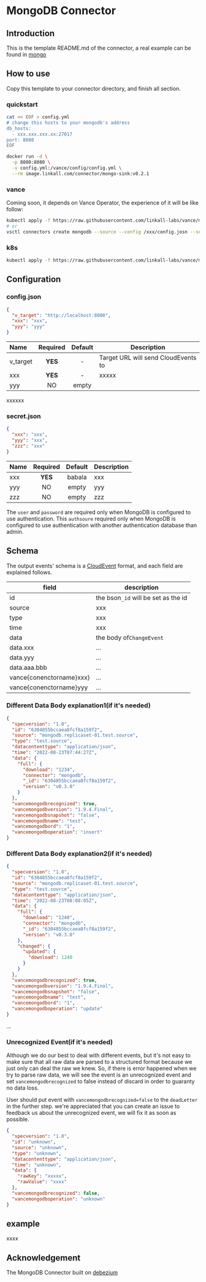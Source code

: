# MongoDB Connector

## Introduction

This is the template README.md of the connector, a real example can be found in [mongo](../mongodb/README.md)

## How to use

Copy this template to your connector directory, and finish all section.

### quickstart

```bash
cat << EOF > config.yml
# change this hosts to your mongodb's address
db_hosts:
  - xxx.xxx.xxx.xx:27017
port: 8080
EOF

docker run -d \
  -p 8080:8080 \
  -v config.yml:/vance/config/config.yml \
  --rm image.linkall.com/connector/mongo-sink:v0.2.1
```

### vance

Coming soon, it depends on Vance Operator, the experience of it will be like follow:

```bash
kubectl apply -f https://raw.githubusercontent.com/linkall-labs/vance/main/connectors/xxx/xxx.yml
# or
vsctl connectors create mongodb --source --config /xxx/config.josn --secret /xxx/secret.json
```

### k8s

```bash
kubectl apply -f https://raw.githubusercontent.com/linkall-labs/vance/main/connectors/xxx/xxx-bare.yml
```

## Configuration

### config.json

```json
{
  "v_target": "http://localhost:8080",
  "xxx": "xxx",
  "yyy": "yyy"
}
```

| Name     | Required | Default | Description                         |
| :--------- | :--------: | :-------: | ------------------------------------- |
| v_target | **YES** |    -    | Target URL will send CloudEvents to |
| xxx      | **YES** |    -    | xxxxx                               |
| yyy      |    NO    |  empty  |                                     |

xxxxxx

### secret.json

```json
{
  "xxx": "xxx",
  "yyy": "xxx",
  "zzz": "xxx"
}
```


| Name | Required | Default | Description |
| :----- | :--------: | :-------: | ------------- |
| xxx  | **YES** | babala | xxx         |
| yyy  |    NO    |  empty  | yyy         |
| zzz  |    NO    |  empty  | zzz         |

The `user` and `password` are required only when MongoDB is configured to use authentication. This `authsoure` required
only when MongoDB is configured to use authentication with another authentication database than admin.

## Schema

The output events' schema is a [CloudEvent](https://github.com/cloudevents/spec) format, and each field are explained
follows.


| field                    | description                         |
| -------------------------- | ------------------------------------- |
| id                       | the bson`_id` will be set as the id |
| source                   | xxx                                 |
| type                     | xxx                                 |
| time                     | xxx                                 |
| data                     | the body of`ChangeEvent`            |
| data.xxx                 | ...                                 |
| data.yyy                 | ...                                 |
| data.aaa.bbb             | ...                                 |
| vance{conenctorname}xxx} | ...                                 |
| vance{conenctorname}yyy  | ...                                 |

### Different Data Body explanation1(if it's needed)

```json
{
  "specversion": "1.0",
  "id": "6304855bccaea8fcf8a159f2",
  "source": "mongodb.replicaset-01.test.source",
  "type": "test.source",
  "datacontenttype": "application/json",
  "time": "2022-08-23T07:44:27Z",
  "data": {
    "full": {
      "download": "1234",
      "connector": "mongodb",
      "_id": "6304855bccaea8fcf8a159f2",
      "version": "v0.3.0"
    }
  },
  "vancemongodbrecognized": true,
  "vancemongodbversion": "1.9.4.Final",
  "vancemongodbsnapshot": "false",
  "vancemongodbname": "test",
  "vancemongodbord": "1",
  "vancemongodboperation": "insert"
}
```

### Different Data Body explanation2(if it's needed)

```json
{
  "specversion": "1.0",
  "id": "6304855bccaea8fcf8a159f2",
  "source": "mongodb.replicaset-01.test.source",
  "type": "test.source",
  "datacontenttype": "application/json",
  "time": "2022-08-23T08:08:05Z",
  "data": {
    "full": {
      "download": "1240",
      "connector": "mongodb",
      "_id": "6304855bccaea8fcf8a159f2",
      "version": "v0.3.0"
    },
    "changed": {
      "updated": {
        "download": 1240
      }
    }
  },
  "vancemongodbrecognized": true,
  "vancemongodbversion": "1.9.4.Final",
  "vancemongodbsnapshot": "false",
  "vancemongodbname": "test",
  "vancemongodbord": "1",
  "vancemongodboperation": "update"
}
```

...

### Unrecognized Event(if it's needed)

Although we do our best to deal with different events, but it's not easy to make sure that all raw data are parsed to a
structured format because we just only can deal the raw we knew. So, if there is error happened when we try to parse raw
data, we will see the event is an unrecognized event and set `vancemongodbrecognized` to false instead of discard in
order to guaranty no data loss.

User should put event with `vancemongodbrecognized=false` to the `deadLetter` in the further step. we're appreciated
that you can create an issue to feedback us about the unrecognized event, we will fix it as soon as possible.

```json
{
  "specversion": "1.0",
  "id": "unknown",
  "source": "unknown",
  "type": "unknown",
  "datacontenttype": "application/json",
  "time": "unknown",
  "data": {
    "rawKey": "xxxxx",
    "rawValue": "xxxx"
  },
  "vancemongodbrecognized": false,
  "vancemongodboperation": "unknown"
}
```

## example

xxxx

## Acknowledgement

The MongoDB Connector built on [debezium](https://github.com/debezium/debezium)
